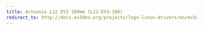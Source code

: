 ```yaml
---
title: Actuonix L12 EV3 100mm (L12-EV3-100)
redirect_to: http://docs.ev3dev.org/projects/lego-linux-drivers/en/ev3dev-jessie/motor_data.html#act-l12-ev3-100
---
```

